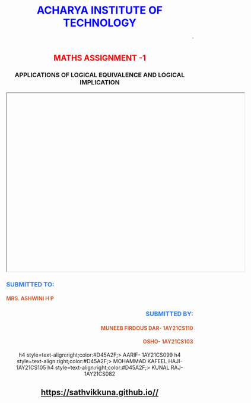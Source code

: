 <!DOCTYPE>
<html>
<head>
<title> MATHS ASSIGNEMNT</TITLE>
</head>
<body style="text-align: center">
<h1 style=text-align:center;color:blue;>ACHARYA INSTITUTE OF TECHNOLOGY</h1>
<marquee style=color:green;>"WHERE THE WORLD COMES TO LEARN"</marquee>
<h2 style=text-align:center;color:red;>MATHS ASSIGNMENT -1</h2>
<h3 style= text-align:center;>APPLICATIONS OF LOGICAL EQUIVALENCE AND LOGICAL IMPLICATION</h3>

<iframe src="https://" width="640" height="480" allow="autoplay"></iframe>
</body>
<h3 style=text-align:left;color:#317FF0;>SUBMITTED TO:</h3>
<h4 style=text-align:left;color:#D45A2F;> MRS. ASHWINI H P </h4>
<h3 style=text-align:right;color:#317FF0;>SUBMITTED BY:</h3>
<h4 style=text-align:right;color:#D45A2F;> MUNEEB FIRDOUS DAR- 1AY21CS110 </h4>
<h4 style=text-align:right;color:#D45A2F;> OSHO- 1AY21CS103</h4>
h4 style=text-align:right;color:#D45A2F;> AARIF- 1AY21CS099 </h4>
h4 style=text-align:right;color:#D45A2F;> MOHAMMAD KAFEEL HAJI- 1AY21CS105 </h4>
h4 style=text-align:right;color:#D45A2F;> KUNAL RAJ- 1AY21CS082 </h4>
<H2> <a href="">https://sathvikkuna.github.io//</a></h2>
